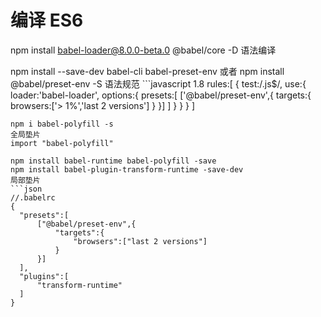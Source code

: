 # 编译 ES6

npm install babel-loader@8.0.0-beta.0 @babel/core -D 语法编译

npm install --save-dev babel-cli babel-preset-env 或者 npm install @babel/preset-env -S 语法规范 \`\`\`javascript 1.8 rules:\[ { test:/.js$/, use:{ loader:'babel-loader', options:{ presets:\[ \['@babel/preset-env',{ targets:{ browsers:\['&gt; 1%','last 2 versions'\] } }\] \] } } } \]

```text
npm i babel-polyfill -s
全局垫片  
import "babel-polyfill"

npm install babel-runtime babel-polyfill -save
npm install babel-plugin-transform-runtime -save-dev
局部垫片
```json
//.babelrc
{
  "presets":[
      ["@babel/preset-env",{
          "targets":{
              "browsers":["last 2 versions"]
          }
      }]
  ],
  "plugins":[
      "transform-runtime"
  ]
}
```

